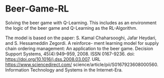 # Beer-Game-RL
Solving the beer game with Q-Learning.
This includes as an environment the logic of the beer game and Q-Learning as the RL-Algorithm.

The model is based on the paper:
S. Kamal Chaharsooghi, Jafar Heydari, and S. Hessameddin Zegordi. A reinforce-
ment learning model for supply chain ordering management: An application to the
beer game. Decision Support Systems, 45(4):949–959, 2008. ISSN 0167-9236. doi:
https://doi.org/10.1016/j.dss.2008.03.007. URL https://www.sciencedirect.com/
science/article/pii/S0167923608000560. Information Technology and Systems in
the Internet-Era.
